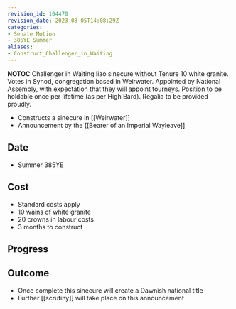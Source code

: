 ```yaml
---
revision_id: 104470
revision_date: 2023-08-05T14:08:29Z
categories:
- Senate Motion
- 385YE Summer
aliases:
- Construct_Challenger_in_Waiting
---
```



__NOTOC__
Challenger in Waiting liao sinecure without Tenure 10 white granite. Votes in Synod, congregation based in Weirwater. Appointed by National Assembly, with expectation that they will appoint tourneys. Position to be holdable once per lifetime (as per High Bard). Regalia to be provided proudly.
* Constructs a sinecure in [[Weirwater]]
* Announcement by the [[Bearer of an Imperial Wayleave]]
## Date
* Summer 385YE
## Cost
* Standard costs apply
* 10 wains of white granite
* 20 crowns in labour costs
* 3 months to construct
## Progress

## Outcome
* Once complete this sinecure will create a Dawnish national title
* Further [[scrutiny]] will take place on this announcement